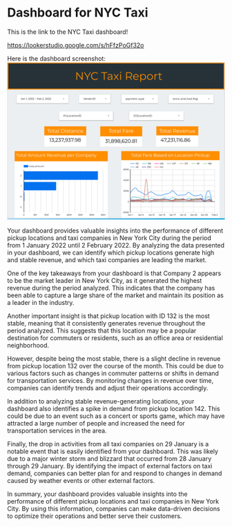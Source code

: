 # Dashboard for NYC Taxi

This is the link to the NYC Taxi dashboard!

https://lookerstudio.google.com/s/hFfzPoGf32o

Here is the dashboard screenshot:
![nyx-taxi-dashboard](/ppt/nyc_dashboard.png)

Your dashboard provides valuable insights into the performance of different pickup locations and taxi companies in New York City during the period from 1 January 2022 until 2 February 2022. By analyzing the data presented in your dashboard, we can identify which pickup locations generate high and stable revenue, and which taxi companies are leading the market.

One of the key takeaways from your dashboard is that Company 2 appears to be the market leader in New York City, as it generated the highest revenue during the period analyzed. This indicates that the company has been able to capture a large share of the market and maintain its position as a leader in the industry.

Another important insight is that pickup location with ID 132 is the most stable, meaning that it consistently generates revenue throughout the period analyzed. This suggests that this location may be a popular destination for commuters or residents, such as an office area or residential neighborhood.

However, despite being the most stable, there is a slight decline in revenue from pickup location 132 over the course of the month. This could be due to various factors such as changes in commuter patterns or shifts in demand for transportation services. By monitoring changes in revenue over time, companies can identify trends and adjust their operations accordingly.

In addition to analyzing stable revenue-generating locations, your dashboard also identifies a spike in demand from pickup location 142. This could be due to an event such as a concert or sports game, which may have attracted a large number of people and increased the need for transportation services in the area.

Finally, the drop in activities from all taxi companies on 29 January is a notable event that is easily identified from your dashboard. This was likely due to a major winter storm and blizzard that occurred from 28 January through 29 January. By identifying the impact of external factors on taxi demand, companies can better plan for and respond to changes in demand caused by weather events or other external factors.

In summary, your dashboard provides valuable insights into the performance of different pickup locations and taxi companies in New York City. By using this information, companies can make data-driven decisions to optimize their operations and better serve their customers.
